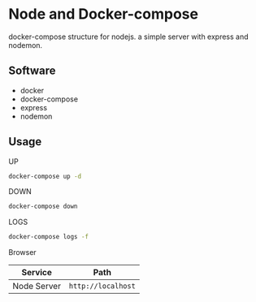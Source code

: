 # Node and Docker-compose

docker-compose structure for nodejs. a simple server with express and nodemon.

## Software
- docker
- docker-compose
- express
- nodemon

## Usage

UP

```bash
docker-compose up -d
```

DOWN

```bash
docker-compose down
```

LOGS

```bash
docker-compose logs -f
```

Browser

| Service      | Path                    |
| ------------ | ----------------------- |
| Node Server  | `http://localhost`      |